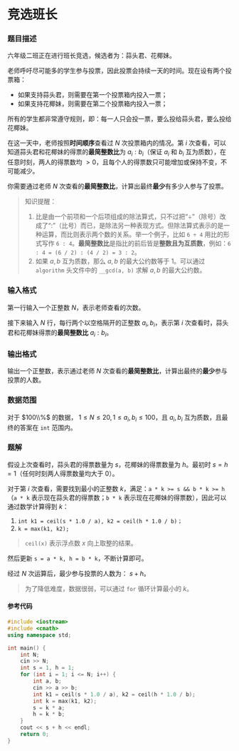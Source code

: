 # 竞选班长

### 题目描述
六年级二班正在进行班长竞选，候选者为：蒜头君、花椰妹。

老师呼吁尽可能多的学生参与投票，因此投票会持续一天的时间。现在设有两个投票箱：

*   如果支持蒜头君，则需要在第一个投票箱内投入一票；
*   如果支持花椰妹，则需要在第二个投票箱内投入一票；

所有的学生都非常遵守规则，即：每一人只会投一票，要么投给蒜头君，要么投给花椰妹。

在这一天中，老师按照**时间顺序**查看过 $N$ 次投票箱内的情况。第 $i$ 次查看，可以知道蒜头君和花椰妹的得票的**最简整数比**为 $a_i : b_i$（保证 $a_i$ 和 $b_i$ 互为质数），在任意时刻，两人的得票数均 $>0$，且每个人的得票数只可能增加或保持不变，不可能减少。

你需要通过老师 $N$ 次查看的**最简整数比**，计算出最终**最少**有多少人参与了投票。

> 知识提醒：
> 
> 1.  比是由一个前项和一个后项组成的除法算式，只不过把“÷”（除号）改成了“:”（比号）而已，是除法另一种表现方式。但除法算式表示的是一种运算，而比则表示两个数的关系。举一个例子，比如 `6 ÷ 4` 用比的形式写作 `6 : 4`。**最简整数比**是指比的前后皆是**整数且为互质数**，例如：`6 : 4 = (6 / 2) : (4 / 2) = 3 : 2`。
> 2.  如果 $a,b$ 互为质数，那么 $a,b$ 的最大公约数等于 $1$。可以通过 `algorithm` 头文件中的 `__gcd(a, b)` 求解 $a, b$ 的最大公约数。

### 输入格式

第一行输入一个正整数 $N$，表示老师查看的次数。

接下来输入 $N$ 行，每行两个以空格隔开的正整数 $a_i, b_i$，表示第 $i$ 次查看时，蒜头君和花椰妹得票的**最简整数比** $a_i : b_i$。

### 输出格式

输出一个正整数，表示通过老师 $N$ 次查看的**最简整数比**，计算出最终的**最少**参与投票的人数。

### 数据范围

对于 $100\\%$ 的数据， $1\leq N \leq 20, 1\leq a_i, b_i \leq 100$，且 $a_i,b_i$ 互为质数，且最终的答案在 `int` 范围内。

<div style="page-break-after: always"></div>

### 题解
假设上次查看时，蒜头君的得票数量为 $s$，花椰妹的得票数量为 $h$。最初时 $s = h = 1$（任何时刻两人得票数量均大于 $0$）。

对于第 $i$ 次查看，需要找到最小的正整数 $k$，满足：`a * k >= s && b * k >= h`（`a * k` 表示现在蒜头君的得票数；`b * k` 表示现在花椰妹的得票数），因此可以通过数学计算得到 $k$：

1.  `int k1 = ceil(s * 1.0 / a), k2 = ceil(h * 1.0 / b)；`
2.  `k = max(k1, k2);`

> `ceil(x)` 表示浮点数 $x$ 向上取整的结果。

然后更新 `s = a * k, h = b * k`，不断计算即可。

经过 $N$ 次运算后，最少参与投票的人数为： $s + h$。

> 为了降低难度，数据很弱，可以通过 `for` 循环计算最小的 $k$。


#### 参考代码

```c++
#include <iostream>
#include <cmath>
using namespace std;

int main() {
    int N;
    cin >> N;
    int s = 1, h = 1;
    for (int i = 1; i <= N; i++) {
        int a, b;
        cin >> a >> b;
        int k1 = ceil(s * 1.0 / a), k2 = ceil(h * 1.0 / b);
        int k = max(k1, k2);
        s = k * a;
        h = k * b;
    }
    cout << s + h << endl;
    return 0;
}
```

<div style="page-break-after: always"></div>
